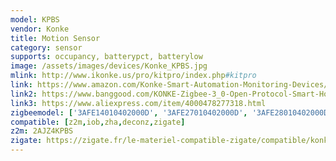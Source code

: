 ```yaml
---
model: KPBS
vendor: Konke
title: Motion Sensor
category: sensor
supports: occupancy, batterypct, batterylow
image: /assets/images/devices/Konke_KPBS.jpg
mlink: http://www.ikonke.us/pro/kitpro/index.php#kitpro
link: https://www.amazon.com/Konke-Smart-Automation-Monitoring-Devices/dp/B07QVXNDBS
link2: https://www.banggood.com/KONKE-Zigbee-3_0-Open-Protocol-Smart-Home-Human-Body-Sensor-Wireless-Connection-Light-Motion-Sensor-Switch-From-Xiaomi-Eco-system-p-1551514.html
link3: https://www.aliexpress.com/item/4000478277318.html
zigbeemodel: ['3AFE14010402000D', '3AFE27010402000D', '3AFE28010402000D']
compatible: [z2m,iob,zha,deconz,zigate]
z2m: 2AJZ4KPBS
zigate: https://zigate.fr/le-materiel-compatible-zigate/compatible/konkemotionsensor
---
```

